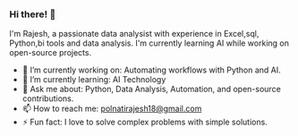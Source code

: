 ### Hi there! 👋

I'm Rajesh, a passionate data analysist  with experience in Excel,sql, Python,bi tools and data analysis. I'm currently learning  AI while working on open-source projects.

- 🔭 I’m currently working on: Automating workflows with Python and AI.
- 🌱 I’m currently learning:  AI Technology
- 💬 Ask me about: Python, Data Analysis, Automation, and open-source contributions.
- 📫 How to reach me: polnatirajesh18@gmail.com
- ⚡ Fun fact: I love to solve complex problems with simple solutions.

<!---
polnatirajesh/polnatirajesh is a ✨ special ✨ repository because its `README.md` (this file) appears on your GitHub profile.
You can click the Preview link to take a look at your changes.
--->
